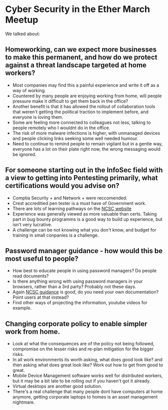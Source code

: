 # Cyber Security in the Ether March Meetup



We talked about:

## Homeworking, can we expect more businesses to make this permanent, and how do we protect against a threat landscape targeted at home workers?
* Most companies may find this a painful experience and write it off as a way of working.
* Countered by many people are enjoying working from home, will people pressure make it difficult to get them back in the office?
* Another benefit is that it has allowed the rollout of collaboration tools that weren't getting the political traction to implement before, and everyone is loving them.
* Some are feeling more connected to colleagues not less, talking to people remotely who I wouldnt do in the office.
* The risk of more malware infections is higher, with unmanaged devices and people clicking links seeking some well needed humour.
* Need to continue to remind people to remain vigilant but in a gentle way, everyone has a lot on their plate right now, the wrong messaging would be ignored.

## For someone starting out in the InfoSec field with a view to getting into Pentesting primarily, what certifications would you advise on?
* Comptia Security + and Network + were reccomended.
* Crest accreditied pen tester is a must have of Government work.
* There are lots of learning pathways on the [NCSC website](https://www.ncsc.gov.uk/section/education-skills/professional-skills-training)
* Experience was generally viewed as more valuable than certs. Taking part in bug bounty programms is a good way to build up experience, but isn't very lucrative.
* A challenge can be not knowing what you don't know, and budget for training in small conpanies is a challenge. 

## Password manager guidance - how would this be most useful to people?
* How best to educate people in using password managers? Do people read documents?
* Is there anything wrong with using password managers in your browsers, rather than a 3rd party? Probably not these days.
* Again [NCSC guidance](https://www.ncsc.gov.uk/collection/passwords/updating-your-approach) is good, do you need your own documentation? Point users at that instead?
* Find other ways of projecting the information, youtube videos for example.

## Changing corporate policy to enable simpler work from home.
* Look at what the consequences are of the policy not being followed, compromise on the lesser risks and re-plan mitigation for the bigger risks.
* In all work environments its worth asking, what does good look like? and then asking what does great look like? Work out how to get from good to great.
* Mobile Device Management software works well for distributed workers, but it may be a bit late to be rolling out if you haven't got it already.
* Virtual desktops are another good solution.
* There's a real challenge that many people dont have computers at home anymore, getting corporate laptops to homes is an asset management nightmare.

